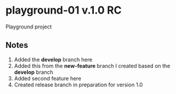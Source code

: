 # playground-01 v.1.0 RC

Playground project

## Notes

1. Added the **develop** branch here
2. Added this from the **new-feature** branch I created based on the **develop** branch
3. Added second feature here
4. Created release branch in preparation for version 1.0

